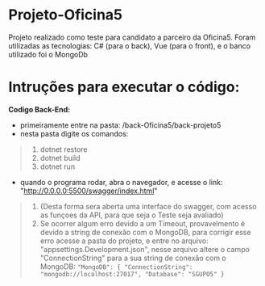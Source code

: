 # Projeto-Oficina5
Projeto realizado como teste para candidato a parceiro da Oficina5.
Foram utilizadas as tecnologias: C# (para o back), Vue (para o front), e o banco utilizado foi o MongoDb

# Intruções para executar o código:

**Codigo Back-End:** 
* primeiramente entre na pasta: /back-Oficina5/back-projeto5
* nesta pasta digite os comandos: 
> 1. dotnet restore
> 2. dotnet build
> 3. dotnet run
* quando o programa rodar, abra o navegador, e acesse o link: "http://0.0.0.0:5500/swagger/index.html"
> 1. (Desta forma sera aberta uma interface do swagger, com acesso as funçoes da API, para que seja o Teste seja avaliado)
> 2. Se ocorrer algum erro devido a um Timeout, provavelmento é devido a string de conexão com o MongoDB, para corrigir esse erro acesse a pasta do projeto, e entre no arquivo: "appsettings.Development.json", nesse arquivo altere o campo "ConnectionString" para a sua string de conexão com o MongoDB:
>	`"MongoDB": {
    "ConnectionString": "mongodb://localhost:27017",
    "Database": "SGUPO5"
  }`
